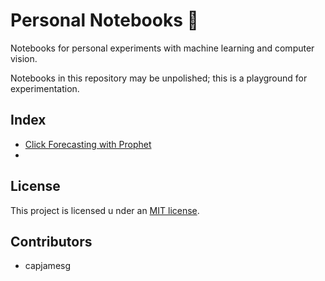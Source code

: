# Personal Notebooks 📓

Notebooks for personal experiments with machine learning and computer vision.

Notebooks in this repository may be unpolished; this is a playground for experimentation.

## Index

- [Click Forecasting with Prophet]()
- []()

## License

This project is licensed u nder an [MIT license](LICENSE).

## Contributors

- capjamesg
